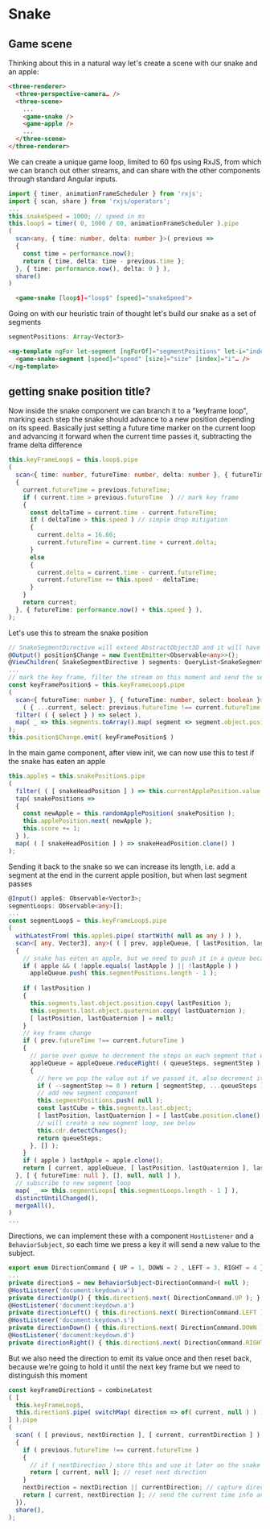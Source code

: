 # Snake

## Game scene

Thinking about this in a natural way let's create a scene with our snake and an apple:

```html
<three-renderer>
  <three-perspective-camera… />
  <three-scene>
    ...
    <game-snake />
    <game-apple />
    ... 
  </three-scene>
</three-renderer>
```

We can create a unique game loop, limited to 60 fps using RxJS, from which we can branch out other streams, and can share with the other components through standard Angular inputs.

```typescript
import { timer, animationFrameScheduler } from 'rxjs';
import { scan, share } from 'rxjs/operators';
...
this.snakeSpeed = 1000; // speed in ms
this.loop$ = timer( 0, 1000 / 60, animationFrameScheduler ).pipe
(
  scan<any, { time: number, delta: number }>( previous =>
  {
    const time = performance.now();
    return { time, delta: time - previous.time };
  }, { time: performance.now(), delta: 0 } ),
  share()
)
```
```html
  <game-snake [loop$]="loop$" [speed]="snakeSpeed">
```

Going on with our heuristic train of thought let's build our snake as a set of segments

```typescript
segmentPositions: Array<Vector3>
```
```html
<ng-template ngFor let-segment [ngForOf]="segmentPositions" let-i="index">
  <game-snake-segment [speed]="speed" [size]="size" [index]="i"… />
</ng-template>

```
## getting snake position title? 

Now inside the snake component we can branch it to a "keyframe loop", marking each step the snake should advance to a new position depending on its speed. Basically just setting a future time marker on the current loop and advancing it forward when the current time passes it, subtracting the frame delta difference

```typescript
this.keyFrameLoop$ = this.loop$.pipe
(
  scan<{ time: number, futureTime: number, delta: number }, { futureTime: number }>( ( previous, current ) =>
  {
    current.futureTime = previous.futureTime;
    if ( current.time > previous.futureTime  ) // mark key frame
    {
      const deltaTime = current.time - current.futureTime;
      if ( deltaTime > this.speed ) // simple drop mitigation
      {
        current.delta = 16.66;
        current.futureTime = current.time + current.delta;
      }
      else
      {
        current.delta = current.time - current.futureTime;
        current.futureTime += this.speed - deltaTime;
      }
    }
    return current;
  }, { futureTime: performance.now() + this.speed } ),
);
```

Let's use this to stream the snake position
```typescript
// SnakeSegmentDirective will extend AbstractObject3D and it will have an object with a position vector
@Output() position$Change = new EventEmitter<Observable<any>>();
@ViewChildren( SnakeSegmentDirective ) segments: QueryList<SnakeSegmentDirective>;
...
// mark the key frame, filter the stream on this moment and send the segment positions
const keyFramePosition$ = this.keyFrameLoop$.pipe
(
  scan<{ futureTime: number }, { futureTime: number, select: boolean }>( ( previous, current ) =>
    ( { ...current, select: previous.futureTime !== current.futureTime } ) ),
  filter( ( { select } ) => select ),
  map( _ => this.segments.toArray().map( segment => segment.object.position.round() ) ),
);
this.position$Change.emit( keyFramePosition$ )
```

In the main game component, after view init, we can now use this to test if the snake has eaten an apple

```typescript
this.apple$ = this.snakePosition$.pipe
(
  filter( ( [ snakeHeadPosition ] ) => this.currentApplePosition.value.equals( snakeHeadPosition ) ),
  tap( snakePositions =>
  {
    const newApple = this.randomApplePosition( snakePosition );
    this.applePosition.next( newApple );
    this.score += 1;
  } ),
  map( ( [ snakeHeadPosition ] ) => snakeHeadPosition.clone() )
);
```
Sending it back to the snake so we can increase its length, i.e. add a segment at the end in the current apple position, but when last segment passes

```typescript
@Input() apple$: Observable<Vector3>;
segmentLoops: Observable<any>[];
...
const segmentLoop$ = this.keyFrameLoop$.pipe
(
  withLatestFrom( this.apple$.pipe( startWith( null as any ) ) ),
  scan<[ any, Vector3], any>( ( [ prev, appleQueue, [ lastPosition, lastQuaternion ], lastApple ], [ current, apple ] ) =>
  {
    // snake has eaten an apple, but we need to push it in a queue because we might have other segments to add before this, so we mark the current length of the snake to know when to add the cube
    if ( apple && ( !apple.equals( lastApple ) || !lastApple ) ) 
      appleQueue.push( this.segmentPositions.length - 1 );
    
    if ( lastPosition )
    {
      this.segments.last.object.position.copy( lastPosition );
      this.segments.last.object.quaternion.copy( lastQuaternion );
      [ lastPosition, lastQuaternion ] = null;
    }
    // key frame change
    if ( prev.futureTime !== current.futureTime )
    {
      // parse over queue to decrement the steps on each segment that we have to add
      appleQueue = appleQueue.reduceRight( ( queueSteps, segmentStep ) =>
      {
        // here we pop the value out if we passed it, also decrement it beforehand 
        if ( --segmentStep >= 0 ) return [ segmentStep, ...queueSteps ];
        // add new segment component
        this.segmentPositions.push( null );
        const lastCube = this.segments.last.object;
        [ lastPosition, lastQuaternion ] = [ lastCube.position.clone(), lastCube.quaternion.clone(), lastCube ];
        // will create a new segment loop, see below
        this.cdr.detectChanges();
        return queueSteps;
      }, [] );
    }
    if ( apple ) lastApple = apple.clone();
    return [ current, appleQueue, [ lastPosition, lastQuaternion ], lastApple ];
  }, [ { futureTime: null }, [], null, null ] ),
  // subscribe to new segment loop
  map( _ => this.segmentLoops[ this.segmentLoops.length - 1 ] ),
  distinctUntilChanged(),
  mergeAll(),
)
...

```

Directions, we can implement these with a component `HostListener` and a `BehaviorSubject`, so each time we press a key it will send a new value to the subject.

```typescript
export enum DirectionCommand { UP = 1, DOWN = 2 , LEFT = 3, RIGHT = 4 }
...
private direction$ = new BehaviorSubject<DirectionCommand>( null );
@HostListener('document:keydown.w')
private directionUp() { this.direction$.next( DirectionCommand.UP ); }
@HostListener('document:keydown.a')
private directionLeft() { this.direction$.next( DirectionCommand.LEFT ); }
@HostListener('document:keydown.s')
private directionDown() { this.direction$.next( DirectionCommand.DOWN ); }
@HostListener('document:keydown.d')
private directionRight() { this.direction$.next( DirectionCommand.RIGHT ); }
```
But we also need the direction to emit its value once and then reset back, because we're going to hold it until the next key frame but we need to distinguish this moment

```typescript
const keyFrameDirection$ = combineLatest
( [ 
  this.keyFrameLoop$, 
  this.direction$.pipe( switchMap( direction => of( current, null ) ) ) // emit once and reset to null
] ).pipe
(
  scan( ( [ previous, nextDirection ], [ current, currentDirection ] ) =>
  {
    if ( previous.futureTime !== current.futureTime )
    {
      // if ( nextDirection ) store this and use it later on the snake segments
      return [ current, null ]; // reset next direction
    }
    nextDirection = nextDirection || currentDirection; // capture direction change and propagate to next frames
    return [ current, nextDirection ]; // send the current time info and next direction to the accumulator
  }),
  share(),
);
```
